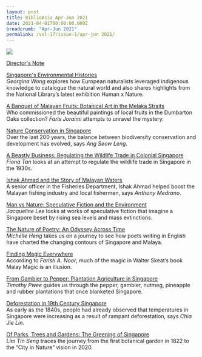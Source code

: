 ```yaml
---
layout: post
title: BiblioAsia Apr-Jun 2021
date: 2021-04-01T00:00:00.000Z
breadcrumb: "Apr-Jun 2021"
permalink: /vol-17/issue-1/apr-jun 2021/
---
```


<img src="/images/Vol-17-issue-1/landing/Vol17_Iss1.jpg">


[Director's Note](/vol-17/issue-1/apr-jun-2021/director-note)

[Singapore's Environmental Histories](/vol-17/issue-1/apr-jun-2021/humanxnature)<br>*Georgina Wong* explores how European naturalists leveraged indigenous knowledge to catalogue the natural world and also shares highlights from the National Library’s latest exhibition Human x Nature.

[A Banquet of Malayan Fruits: Botanical Art in the Melaka Straits](/vol-17/issue-1/apr-jun-2021/malayan-fruits)<br>Who commissioned the beautiful paintings of local fruits in the Dumbarton Oaks collection? *Faris Joraimi* attempts to unravel the mystery.

[Nature Conservation in Singapore](/vol-17/issue-1/apr-jun-2021/nature)<br>Over the last 200 years, the balance between biodiversity conservation and development has evolved, says *Ang Seow Leng*.

[A Beastly Business: Regulating the Wildlife Trade in Colonial Singapore](/vol-17/issue-1/apr-jun-2021/beastly-business)<br>*Fiona Tan* looks at an attempt to regulate the wildlife trade in Singapore in the 1930s.

[Ishak Ahmad and the Story of Malayan Waters](/vol-17/issue-1/apr-jun-2021/ishak-ahmad)<br>A senior officer in the Fisheries Department, Ishak Ahmad helped boost the Malayan fishing industry and local fishermen, says *Anthony Medrano*.

[Man vs Nature: Speculative Fiction and the Environment ](/vol-17/issue-1/apr-jun-2021/manvsnature)<br>*Jacqueline Lee* looks at works of speculative fiction that imagine a Singapore beset by rising sea levels and mass extinctions.

[The Nature of Poetry: An Odyssey Across Time](/vol-17/issue-1/apr-jun-2021/poetry)<br>*Michelle Heng* takes us on a journey to see how poets writing in English have charted the changing contours of Singapore and Malaya.

[Finding Magic Everywhere](/vol-17/issue-1/apr-jun-2021/magic)<br>According to *Farish A. Noor*, much of the magic in Walter Skeat’s book Malay Magic is an illusion.

[From Gambier to Pepper: Plantation Agriculture in Singapore ](/vol-17/issue-1/apr-jun-2021/agriculture)<br>*Timothy Pwee* guides us through the pepper, gambier, nutmeg, pineapple and rubber plantations that once blanketed Singapore.

[Deforestation in 19th Century Singapore](/vol-17/issue-1/apr-jun-2021/deforestation)<br>As early as the 1840s, people had already observed that temperatures in Singapore were increasing as a result of rampant deforestation, says *Chia Jie Lin*.

[Of Parks, Trees and Gardens: The Greening of Singapore](/vol-17/issue-1/apr-jun-2021/greening)<br>*Lim Tin Seng* traces the journey from the first botanical garden in 1822 to the “City in Nature” vision in 2020.
